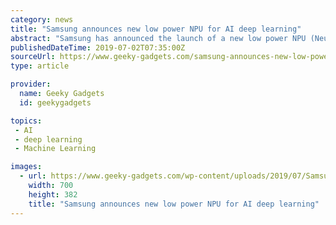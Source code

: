 ```yaml
---
category: news
title: "Samsung announces new low power NPU for AI deep learning"
abstract: "Samsung has announced the launch of a new low power NPU (Neural Processing Unit) for AI deep learning. The company has said that this new Neural Processing units has been optimized for deep learning algorithm computation and also designed to be efficient."
publishedDateTime: 2019-07-02T07:35:00Z
sourceUrl: https://www.geeky-gadgets.com/samsung-announces-new-low-power-npu-for-ai-deep-learning-02-07-2019/
type: article

provider:
  name: Geeky Gadgets
  id: geekygadgets

topics:
 - AI
 - deep learning
 - Machine Learning

images:
  - url: https://www.geeky-gadgets.com/wp-content/uploads/2019/07/Samsung-NPU.jpg
    width: 700
    height: 382
    title: "Samsung announces new low power NPU for AI deep learning"
---
```

